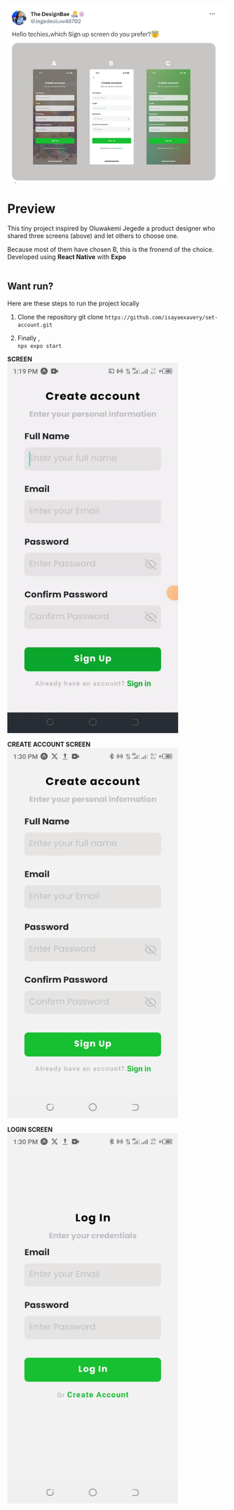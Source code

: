 ![Banner](./assets/design-post.png)

# Preview

This tiny project inspired by Oluwakemi Jegede a product designer who shared three screens (above) and let others to choose one.

Because most of them have chosen B, this is the fronend of the choice. <br> Developed using **React Native** with **Expo** <br> <br>

## Want run?

Here are these steps to run the project locally <br>

1. Clone the repository
   git clone `https://github.com/isayaexavery/set-account.git`

2. Finally , <br> `npx expo start`

**SCREEN** <br>
<img src="./assets/gifvideo.gif" width=390 height=844> <br>

**CREATE ACCOUNT SCREEN** <br>
<img src="./assets/create-account.jpg" width=390 height=844> <br>

**LOGIN SCREEN** <br>
<img src="./assets/login.jpg" width=390 height=844> <br>
